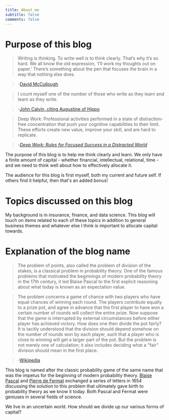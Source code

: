 ```yaml
---
title: About me
subtitle: false
comments: false
---
```


# Purpose of this blog

> Writing is thinking. To write well is to think clearly. That’s why it’s so hard. We all know the old expression, ‘I’ll work my thoughts out on paper.’ There’s something about the pen that focuses the brain in a way that nothing else does. 

>-[David McCullough](http://www.neh.gov/whoweare/mccullough/interview.html)

> I count myself one of the number of those who write as they learn and learn as they write.

>-[John Calvin, citing Augustine of Hippo](http://books.google.com/books?id=eABeezea4dwC&pg=RA1-PA5&lpg=RA1-PA5&dq=calvin+I+count+myself+one+of+the+number+of+those&source=bl&ots=Xjf6pCE17u&sig=0cVqI26G6Xjlxw-NUf_gAgMgLA8&hl=en&ei=-0HPStLqJMnTlAfVlISpCg&sa=X&oi=book_result&ct=result&resnum=1#v=onepage&q=calvin%20I%20count%20myself%20one%20of%20the%20number%20of%20those&f=false)

> Deep Work: Professional activities performed in a state of distraction-free concentration that push your cognitive capabilities to their limit. These efforts create new value, improve your skill, and are hard to replicate.

>-[*Deep Work: Rules for Focused Success in a Distracted World*](https://www.amazon.com/Deep-Work-Focused-Success-Distracted/dp/1455586692)

The purpose of this blog is to help me think clearly and learn. We only have a finite amount of capital - whether financial, intellectual, relational, time - and we need to think well about how to effectively allocate it. 

The audience for this blog is first myself, both my current and future self.  If others find it helpful, then that's an added bonus!

# Topics discussed on this blog

My background is in insurance, finance, and data science. This blog will touch on items related to each of these topics in addition to general business themes and whatever else I think is important to allocate capital towards.

# Explanation of the blog name

> The problem of points, also called the problem of division of the stakes, is a classical problem in probability theory. One of the famous problems that motivated the beginnings of modern probability theory in the 17th century, it led Blaise Pascal to the first explicit reasoning about what today is known as an expectation value.

> The problem concerns a game of chance with two players who have equal chances of winning each round. The players contribute equally to a prize pot, and agree in advance that the first player to have won a certain number of rounds will collect the entire prize. Now suppose that the game is interrupted by external circumstances before either player has achieved victory. How does one then divide the pot fairly? It is tacitly understood that the division should depend somehow on the number of rounds won by each player, such that a player who is close to winning will get a larger part of the pot. But the problem is not merely one of calculation; it also includes deciding what a "fair" division should mean in the first place.

>-[Wikipedia](https://en.m.wikipedia.org/wiki/Problem_of_points)

This blog is named after the classic probability game of the same name that was the impetus for the beginning of modern probability theory.  [Blaise Pascal](https://en.m.wikipedia.org/wiki/Blaise_Pascal) and [Pierre de Fermat](https://en.m.wikipedia.org/wiki/Pierre_de_Fermat)  exchanged a series of letters in 1654 discussing the solution to this problem that ultimately gave birth to probability theory as we know it today. Both Pascal and Fermat were geniuses in several fields of science. 

We live in an uncertain world. How should we divide up our various forms of capital?

